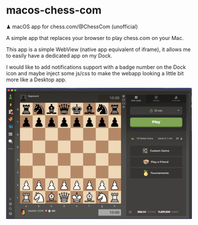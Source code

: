# macos-chess-com
♟ macOS app for chess.com/@ChessCom (unofficial)

A simple app that replaces your browser to play chess.com on your Mac.

This app is a simple WebView (native app equivalent of iframe), it allows me to easily have a dedicated app on my Dock.

I would like to add notifications support with a badge number on the Dock icon and maybe inject some js/css to make the webapp looking a little bit more like a Desktop app.

![](assets/screenshot.png)
